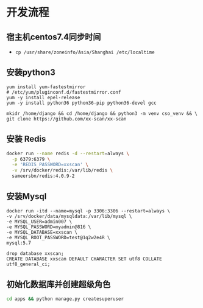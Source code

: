 # 开发流程

## 宿主机centos7.4同步时间
- `cp /usr/share/zoneinfo/Asia/Shanghai /etc/localtime`

## 安装python3
```
yum install yum-fastestmirror
# /etc/yum/pluginconf.d/fastestmirror.conf
yum -y install epel-release 
yum -y install python36 python36-pip python36-devel gcc 

mkidr /home/django && cd /home/django && python3 -m venv cso_venv && \ 
git clone https://github.com/xx-scan/xx-scan 
```

## 安装 Redis
```bash
docker run --name redis -d --restart=always \
  -p 6379:6379 \
  -e 'REDIS_PASSWORD=xxscan' \
  -v /srv/docker/redis:/var/lib/redis \
  sameersbn/redis:4.0.9-2
```

## 安装Mysql
```
docker run -itd --name=mysql -p 3306:3306 --restart=always \
-v /srv/docker/data/mysqldata:/var/lib/mysql \
-e MYSQL_USER=admin007 \
-e MYSQL_PASSWORD=myadmin@816 \
-e MYSQL_DATABASE=xxscan \
-e MYSQL_ROOT_PASSWORD=test@1q2w2e4R \
mysql:5.7

drop database xxscan;
CREATE DATABASE xxscan DEFAULT CHARACTER SET utf8 COLLATE utf8_general_ci;
```

## 初始化数据库并创建超级角色
```bash
cd apps && python manage.py createsuperuser 
```
